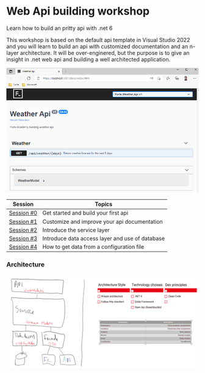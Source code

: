 # Web Api building workshop
Learn how to build an pritty api with .net 6

This workshop is based on the default api template in Visual Studio 2022 and you will learn to build an api with customized documentation and an n-layer architecture.
It will be over-enginered, but the purpose is to give an insight in .net web api and building a well architected application.

![Image of customized open api](docs/weather-api-doc.PNG)

| Session | Topics |
| ----- | ---- |
| [Session #0](/docs/00-get-started.md) | Get started and build your first api |
| [Session #1](/docs/01-api-documentation.md) | Customize and improve your api documentation |
| [Session #2](/docs/02-service-layer.md) | Introduce the service layer  |
| [Session #3](/docs/03-data-access-layer.md) | Introduce data access layer and use of database |
| [Session #4](/docs/04-configuration.md) | How to get data from a configuration file |


### Architecture
![Architecure](docs/architecture.PNG)
